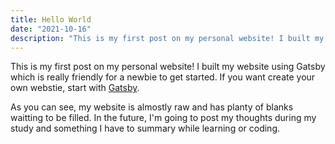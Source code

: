 ```yaml
---
title: Hello World
date: "2021-10-16"
description: "This is my first post on my personal website! I built my website using Gatsby which is really friendly for a newbie to get started. ..."
---
```

 
This is my first post on my personal website! I built my website using Gatsby which is really friendly for a newbie to get started. If you want create your own webstie, start with [Gatsby](https://gatsbyjs.org/).

As you can see, my website is almostly raw and has planty of blanks waitting to be filled. In the future, I'm going to post my thoughts during my study and something I have to summary while learning or coding.

